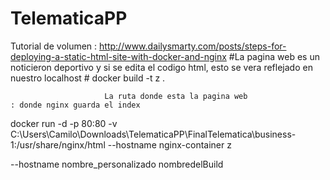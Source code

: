 # TelematicaPP
Tutorial de volumen : http://www.dailysmarty.com/posts/steps-for-deploying-a-static-html-site-with-docker-and-nginx #La pagina web es un noticieron deportivo y si se edita el codigo html, esto se vera reflejado en nuestro localhost # 
docker build -t z . 

                         La ruta donde esta la pagina web                                 : donde nginx guarda el index 
                         
docker run -d -p 80:80 -v C:\Users\Camilo\Downloads\TelematicaPP\FinalTelematica\business-1:/usr/share/nginx/html --hostname nginx-container z 
 
--hostname nombre_personalizado nombredelBuild 
